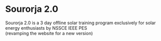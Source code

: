 # Sourorja 2.0
Sourorja 2.0 is a 3 day offline solar training program exclusively for solar energy enthusiasts by NSSCE IEEE PES
<br/>
(revamping the website for a new version)
